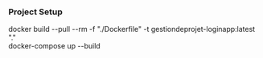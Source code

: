 ### Project Setup

docker build --pull --rm -f "./Dockerfile" -t gestiondeprojet-loginapp:latest "."  
docker-compose up --build  